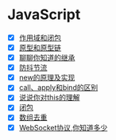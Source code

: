 # JavaScript

- [x] [作用域和闭包]()
- [x] [原型和原型链]()
- [x] [聊聊你知道的继承]() 
- [x] [防抖节流]()
- [x] [new的原理及实现]()
- [x] [call、apply和bind的区别]()
- [x] [说说你对this的理解](https://github.com/yihan12/Frontend-interview/issues/28)
- [x] [闭包]()
- [x] [数组去重]()
- [x] [WebSocket协议,你知道多少]()
